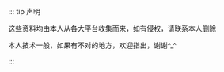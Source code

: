 <script setup>
import { NAV_DATA } from '../nav/data'
const list = [ {
  title: "前端面试题",
  items: [
      {
        icon: '../icons/html.svg',
        title: 'HTML 篇',
        link: './html',
        target: '_self'
      },
      {
        icon: '../icons/css.svg',
        title: 'CSS 篇',
        link: './css',
        target: '_self'

      },
      {
        icon: '../icons/js.svg',
        title: 'JS 篇',
        link: './javascript',
        target: '_self'
      },
      {
        icon: '../icons/vue.svg',
        title: 'Vue 篇',
        link: './vue',
        target: '_self'
      },
      {
        icon: '../icons/chrome.svg',
        title: 'DOM 篇',
        link: './dom',
        target: '_self'
      },
      {
        icon: '../icons/http.svg',
        title: 'HTTP 篇',
        link: './http',
        target: '_self'
      },
  ]
}
]
</script>
<style src="../nav/index.scss"></style>

<CNavLinks v-for="{title, items} in list" :title="title" :items="items"/>

::: tip 声明

这些资料均由本人从各大平台收集而来，如有侵权，请联系本人删除

本人技术一般，如果有不对的地方，欢迎指出，谢谢^\_^

:::
